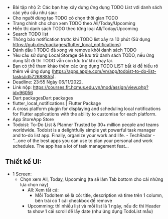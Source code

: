 - Bài tập nhỏ 2: Các bạn hay xây dựng ứng dụng TODO List với danh sách các yêu cầu như sau:
- Cho người dùng tạo TODO có chọn thời gian TODO
- Trang chính cho chọn xem TODO theo All/Today/Upcoming
- Hiển thị danh sách TODO theo từng loại All/Today/Upcoming
- Search TODO list
- Thông báo notification trước khi TODO list xảy ra 10 phút (Sử dụng https://pub.dev/packages/flutter_local_notifications)
- Đánh dầu 1 TODO đã xong và remove khỏi danh sách TODO
- Yêu cầu sử dụng Local Storage để lưu trữ danh sách TODO, nếu ứng dụng tắt đi thì TODO vẫn còn lưu trư khi chạy lại.
- Bạn có thể tham khảo thêm các ứng dụng TODO LIST bất kì để hiểu rõ thêm về ứng dụng (https://apps.apple.com/vn/app/todoist-to-do-list-tasks/id572688855).
- Deadline: 23:55 Ngày 06/11/2022.
- Link nộp: https://courses.fit.hcmus.edu.vn/mod/assign/view.php?id=96056
- Dart packagesDart packages
- flutter_local_notifications | Flutter Package
- A cross platform plugin for displaying and scheduling local notifications for Flutter applications with the ability to customise for each platform.
- App StoreApp Store
- ‎Todoist: To-Do List & Planner
  ‎Trusted by 30+ million people and teams worldwide. Todoist is a delightfully simple yet powerful task manager and to-do list app. Finally, organize your work and life. - TechRadar - “...one of the best apps you can use to plan your personal and work schedules. The app has a lot of task management feat…

## Thiết kế UI:

- 1 Screen:
  - Chọn xem All, Today, Upcoming (ta sẽ làm Tab bottom cho cái những lựa chọn này)
    - All: Xem tất cả:
      - Mỗi TodoItem sẽ là có: title, description và time trên 1 column, bên trái có 1 cái checkbox để remove
    - Upcomming: thì nhiều list và mỗi list là 1 ngày, nếu đc thì Header ta show 1 cái scroll để lấy date (như ứng dụng TodoList mẫu)
